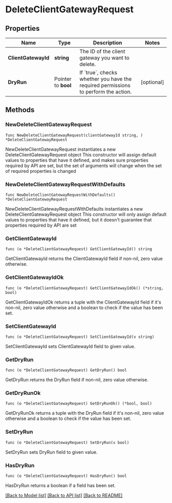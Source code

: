 # DeleteClientGatewayRequest

## Properties

Name | Type | Description | Notes
------------ | ------------- | ------------- | -------------
**ClientGatewayId** | **string** | The ID of the client gateway you want to delete. | 
**DryRun** | Pointer to **bool** | If &#x60;true&#x60;, checks whether you have the required permissions to perform the action. | [optional] 

## Methods

### NewDeleteClientGatewayRequest

`func NewDeleteClientGatewayRequest(clientGatewayId string, ) *DeleteClientGatewayRequest`

NewDeleteClientGatewayRequest instantiates a new DeleteClientGatewayRequest object
This constructor will assign default values to properties that have it defined,
and makes sure properties required by API are set, but the set of arguments
will change when the set of required properties is changed

### NewDeleteClientGatewayRequestWithDefaults

`func NewDeleteClientGatewayRequestWithDefaults() *DeleteClientGatewayRequest`

NewDeleteClientGatewayRequestWithDefaults instantiates a new DeleteClientGatewayRequest object
This constructor will only assign default values to properties that have it defined,
but it doesn't guarantee that properties required by API are set

### GetClientGatewayId

`func (o *DeleteClientGatewayRequest) GetClientGatewayId() string`

GetClientGatewayId returns the ClientGatewayId field if non-nil, zero value otherwise.

### GetClientGatewayIdOk

`func (o *DeleteClientGatewayRequest) GetClientGatewayIdOk() (*string, bool)`

GetClientGatewayIdOk returns a tuple with the ClientGatewayId field if it's non-nil, zero value otherwise
and a boolean to check if the value has been set.

### SetClientGatewayId

`func (o *DeleteClientGatewayRequest) SetClientGatewayId(v string)`

SetClientGatewayId sets ClientGatewayId field to given value.


### GetDryRun

`func (o *DeleteClientGatewayRequest) GetDryRun() bool`

GetDryRun returns the DryRun field if non-nil, zero value otherwise.

### GetDryRunOk

`func (o *DeleteClientGatewayRequest) GetDryRunOk() (*bool, bool)`

GetDryRunOk returns a tuple with the DryRun field if it's non-nil, zero value otherwise
and a boolean to check if the value has been set.

### SetDryRun

`func (o *DeleteClientGatewayRequest) SetDryRun(v bool)`

SetDryRun sets DryRun field to given value.

### HasDryRun

`func (o *DeleteClientGatewayRequest) HasDryRun() bool`

HasDryRun returns a boolean if a field has been set.


[[Back to Model list]](../README.md#documentation-for-models) [[Back to API list]](../README.md#documentation-for-api-endpoints) [[Back to README]](../README.md)


